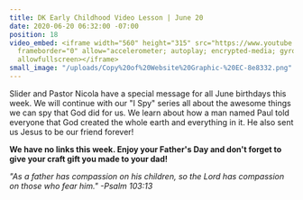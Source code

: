 ```yaml
---
title: DK Early Childhood Video Lesson | June 20
date: 2020-06-20 06:32:00 -07:00
position: 18
video_embed: <iframe width="560" height="315" src="https://www.youtube.com/embed/flVoIkRg028"
  frameborder="0" allow="accelerometer; autoplay; encrypted-media; gyroscope; picture-in-picture"
  allowfullscreen></iframe>
small_image: "/uploads/Copy%20of%20Website%20Graphic-%20EC-8e8332.png"
---
```


Slider and Pastor Nicola have a special message for all June birthdays this week. We will continue with our "I Spy" series all about the awesome things we can spy that God did for us. We learn about how a man named Paul told everyone that God created the whole earth and everything in it. He also sent us Jesus to be our friend forever!

**We have no links this week. Enjoy your Father's Day and don't forget to give your craft gift you made to your dad!**

*"As a father has compassion on his children, so the Lord has compassion on those who fear him." -Psalm 103:13*